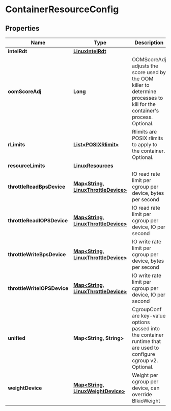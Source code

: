 

# ContainerResourceConfig


## Properties

| Name | Type | Description | Notes |
|------------ | ------------- | ------------- | -------------|
|**intelRdt** | [**LinuxIntelRdt**](LinuxIntelRdt.md) |  |  [optional] |
|**oomScoreAdj** | **Long** | OOMScoreAdj adjusts the score used by the OOM killer to determine processes to kill for the container&#39;s process. Optional. |  [optional] |
|**rLimits** | [**List&lt;POSIXRlimit&gt;**](POSIXRlimit.md) | Rlimits are POSIX rlimits to apply to the container. Optional. |  [optional] |
|**resourceLimits** | [**LinuxResources**](LinuxResources.md) |  |  [optional] |
|**throttleReadBpsDevice** | [**Map&lt;String, LinuxThrottleDevice&gt;**](LinuxThrottleDevice.md) | IO read rate limit per cgroup per device, bytes per second |  [optional] |
|**throttleReadIOPSDevice** | [**Map&lt;String, LinuxThrottleDevice&gt;**](LinuxThrottleDevice.md) | IO read rate limit per cgroup per device, IO per second |  [optional] |
|**throttleWriteBpsDevice** | [**Map&lt;String, LinuxThrottleDevice&gt;**](LinuxThrottleDevice.md) | IO write rate limit per cgroup per device, bytes per second |  [optional] |
|**throttleWriteIOPSDevice** | [**Map&lt;String, LinuxThrottleDevice&gt;**](LinuxThrottleDevice.md) | IO write rate limit per cgroup per device, IO per second |  [optional] |
|**unified** | **Map&lt;String, String&gt;** | CgroupConf are key-value options passed into the container runtime that are used to configure cgroup v2. Optional. |  [optional] |
|**weightDevice** | [**Map&lt;String, LinuxWeightDevice&gt;**](LinuxWeightDevice.md) | Weight per cgroup per device, can override BlkioWeight |  [optional] |



